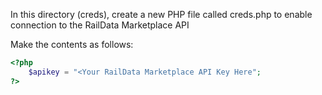 In this directory (creds), create a new PHP file called creds.php to enable connection to the RailData Marketplace API

Make the contents as follows:

```php
<?php
    $apikey = "<Your RailData Marketplace API Key Here";
?>
```
